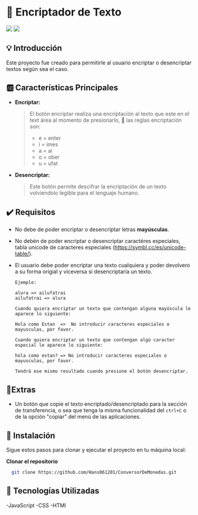 # 🔏 Encriptador de Texto

<p align="left">
  <img src="https://img.shields.io/badge/STATUS-%20CULMINADO-green">
  <img src="https://img.shields.io/badge/Release_date-August-blue">
</p>

## 💡 Introducción

Este proyecto fue creado para permitirle al usuario encriptar o desencriptar textos según sea el caso.

## 🆎 Características Principales

- **Encriptar:**
  > El botón encriptar realiza una encriptación al texto que este en el text área al momento de presionarlo, 🔑 las reglas encriptación son:
  > - e = enter
  > - i = imes
  > - a = ai 
  > - o = ober
  > - u = ufat
- **Desencriptar:**
  >Este botón permite descifrar la encriptación de un texto volviendolo legible para el lenguaje humano.

## ✔️ Requisitos

- No debe de poder encriptar o desencriptar letras **mayúsculas**.
- No debén de poder encriptar o desencriptar caractéres especiales,  tabla unicode de caracteres especiales (https://symbl.cc/es/unicode-table/).
- El usuario debe poder encriptar una texto cualquiera y poder devolvero a su forma origial y viceversa si desencriptaría un texto.
  
  ```
  Ejemplo:
  
  alura => ailufatrai
  ailufatrai => alura
  ```
  ```
  Cuando quiera encriptar un texto que contengan alguna mayúscula le aparece lo siguiente:

  Hola como Estan  =>  No introducir caracteres especiales o mayusculas, por favor.

  Cuando quiera encriptar un texto que contengan algú caracter especial le aparece lo siguiente:
  
  hola como estan? => No introducir caracteres especiales o mayusculas, por favor.

  Tendrá ese mismo resultado cuando presione el botón desencriptar.
  ```

## 🎁Extras

- Un botón que copie el texto encriptado/desencriptado para la sección de transferencia, o sea que tenga la misma funcionalidad del `ctrl+C` o de la opción "copiar" del menú de las aplicaciones.

## 🔌 Instalación

Sigue estos pasos para clonar y ejecutar el proyecto en tu máquina local:

**Clonar el repositorio**
 ```bash
   git clone https://github.com/Hans061201/ConversorDeMonedas.git
```


## 🔨 Tecnologías Utilizadas

-JavaScript
-CSS
-HTMl

